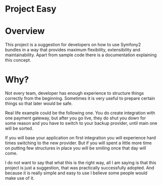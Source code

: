 Project Easy
====

# Overview
This project is a suggestion for developers on how to use Symfony2 bundles in a way that provides maximum 
flexibility, extensibility and maintainability. 
Apart from sample code there is a documentation explaining this concept.

# Why?
Not every team, developer has enough experience to structure things correctly from the beginning. Sometimes it is very useful to prepare certain things so that later would be safe.

Real life example could be the following one. You do create integration with one payment gateway, but after you go live, they do shut you down for some reason and you have to switch to your backup provider, until main one will be sorted. 

If you will base your application on first integration you will experience hard times switching to the new provider. But if you will spent a little more time on putting few structures in place you will be smiling once that day will come.  

I do not want to say that what this is the right way, all I am saying is that this project is just a suggestion, that was practically successfully adopted. And because it is really simple and easy to use I believe some people would make use of it.
